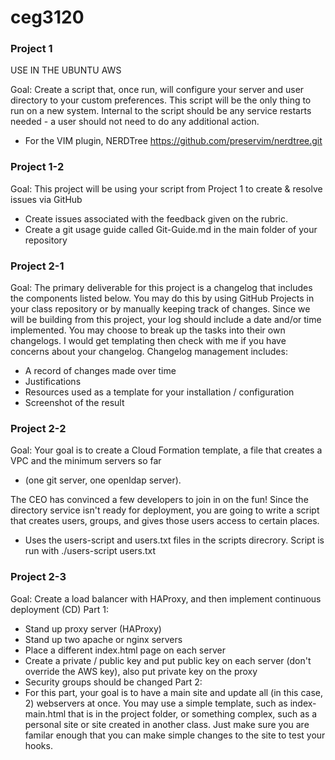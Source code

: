 # ceg3120

### Project 1

USE IN THE UBUNTU AWS

Goal: Create a script that, once run, will configure your server and user directory to your custom preferences. This script will be the only thing to run on a new system. Internal to the script should be any service restarts needed - a user should not need to do any additional action.
- For the VIM plugin, NERDTree https://github.com/preservim/nerdtree.git

### Project 1-2

Goal: This project will be using your script from Project 1 to create & resolve issues via GitHub
- Create issues associated with the feedback given on the rubric.
- Create a git usage guide called Git-Guide.md in the main folder of your repository
     
### Project 2-1

Goal: The primary deliverable for this project is a changelog that includes the components listed below. You may do this by using GitHub Projects in your class repository or by manually keeping track of changes. Since we will be building from this project, your log should include a date and/or time implemented. You may choose to break up the tasks into their own changelogs. I would get templating then check with me if you have concerns about your changelog. Changelog management includes:
- A record of changes made over time
- Justifications
- Resources used as a template for your installation / configuration
- Screenshot of the result

### Project 2-2

Goal: Your goal is to create a Cloud Formation template, a file that creates a VPC and the minimum servers so far 
- (one git server, one openldap server). 

The CEO has convinced a few developers to join in on the fun! Since the directory service isn't ready for deployment, you are going to write a script that creates users, groups, and gives those users access to certain places.

- Uses the users-script and users.txt files in the scripts direcrory. Script is run with ./users-script users.txt

### Project 2-3

Goal: Create a load balancer with HAProxy, and then implement continuous deployment (CD)
Part 1: 
- Stand up proxy server (HAProxy)
- Stand up two apache or nginx servers
- Place a different index.html page on each server
- Create a private / public key and put public key on each server (don't override the AWS key), also put private key on the proxy
- Security groups should be changed
Part 2: 
- For this part, your goal is to have a main site and update all (in this case, 2) webservers at once. You may use a simple template, such as index-main.html that is in the project folder, or something complex, such as a personal site or site created in another class. Just make sure you are familar enough that you can make simple changes to the site to test your hooks.
